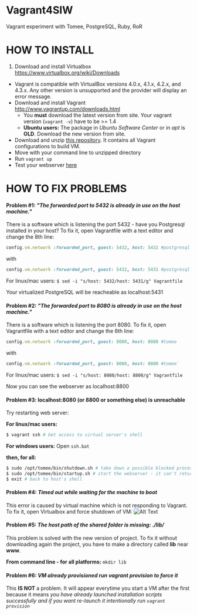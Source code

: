 Vagrant4SIW
===========

Vagrant experiment with Tomee, PostgreSQL, Ruby, RoR



HOW TO INSTALL
===========

1. Download and install Virtualbox https://www.virtualbox.org/wiki/Downloads
  * Vagrant is compatible with VirtualBox versions 4.0.x, 4.1.x, 4.2.x, and 4.3.x. Any other version is unsupported and the provider will display an error message.
* Download and install Vagrant http://www.vagrantup.com/downloads.html
  * You **must** download the latest version from site. Your vagrant version (`vagrant -v`) have to be >= 1.4
  * **Ubuntu users:** The package in *Ubuntu Software Center* or in *apt* is **OLD**. Download the new version from site.
* Download and unzip [this repository](https://github.com/Takeno/Vagrant4SIW/archive/master.zip). It contains all Vagrant configurations to build VM.
* Move with your command line to unzipped directory
* Run `vagrant up`
* Test your webserver [here](http://localhost:8080)



HOW TO FIX PROBLEMS
===========

#### Problem #1: *"The forwarded port to 5432 is already in use on the host machine."*

There is a software which is listening the port 5432 - have you Postgresql installed in your host? To fix it, open Vagrantfile with a text editor and change the 8th line:
```ruby
config.vm.network :forwarded_port, guest: 5432, host: 5432 #postgresql
```
with
```ruby
config.vm.network :forwarded_port, guest: 5432, host: 5431 #postgresql`
```
For linux/mac users: `$ sed -i "s/host: 5432/host: 5431/g" Vagrantfile`


Your virtualized PostgreSQL will be reacheable as localhost:5431



#### Problem #2: *"The forwarded port to 8080 is already in use on the host machine."*

There is a software which is listening the port 8080. To fix it, open Vagrantfile with a text editor and change the 6th line:
```ruby
config.vm.network :forwarded_port, guest: 8080, host: 8080 #tomee
```
with
```ruby
config.vm.network :forwarded_port, guest: 8080, host: 8800 #tomee`
```
For linux/mac users: `$ sed -i "s/host: 8080/host: 8800/g" Vagrantfile`


Now you can see the webserver as localhost:8800


#### Problem #3: localhost:8080 (or 8800 or something else) is unreachable

Try restarting web server:

**For linux/mac users:**
```sh
$ vagrant ssh # Get access to virtual server's shell
```
**For windows users:**
Open `ssh.bat`

**then, for all:**

```sh
$ sudo /opt/tomee/bin/shutdown.sh # take down a possible blocked process - it can return an error
$ sudo /opt/tomee/bin/startup.sh # start the webserver - it can't return errors
$ exit # back to host's shell
```

#### Problem #4: *Timed out while waiting for the machine to boot*

This error is caused by virtual machine which is not responding to Vagrant. To fix it, open Virtualbox and force shutdown of VM:
![Alt Text](http://i.imgur.com/RAX2st2.png)


#### Problem #5: *The host path of the shared folder is missing: ./lib/*

This problem is solved with the new version of project. To fix it without downloading again the project, you have to make a directory called **lib** near **www**.

**From command line - for all platforms:** `mkdir lib`

#### Problem #6: *VM already provisioned run vagrant provision to force it*

This **IS NOT** a problem. It will appear everytime you start a VM after the first because it means *you have already launched installation scripts successfully and if you want re-launch it intentionally run `vagrant provision`*
